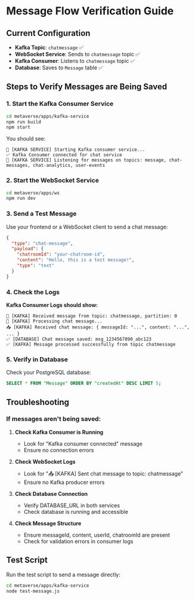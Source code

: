 # Message Flow Verification Guide

## Current Configuration
- **Kafka Topic**: `chatmessage` ✅
- **WebSocket Service**: Sends to `chatmessage` topic ✅  
- **Kafka Consumer**: Listens to `chatmessage` topic ✅
- **Database**: Saves to `Message` table ✅

## Steps to Verify Messages are Being Saved

### 1. Start the Kafka Consumer Service
```bash
cd metaverse/apps/kafka-service
npm run build
npm start
```

You should see:
```
🚀 [KAFKA SERVICE] Starting Kafka consumer service...
✅ Kafka Consumer connected for chat service
📡 [KAFKA SERVICE] Listening for messages on topics: message, chat-messages, chat-analytics, user-events
```

### 2. Start the WebSocket Service
```bash
cd metaverse/apps/ws
npm run dev
```

### 3. Send a Test Message
Use your frontend or a WebSocket client to send a chat message:

```json
{
  "type": "chat-message",
  "payload": {
    "chatroomId": "your-chatroom-id",
    "content": "Hello, this is a test message!",
    "type": "text"
  }
}
```

### 4. Check the Logs

**Kafka Consumer Logs should show:**
```
📨 [KAFKA] Received message from topic: chatmessage, partition: 0
💬 [KAFKA] Processing chat message...
📥 [KAFKA] Received chat message: { messageId: "...", content: "...", ... }
✅ [DATABASE] Chat message saved: msg_1234567890_abc123
✅ [KAFKA] Message processed successfully from topic chatmessage
```

### 5. Verify in Database
Check your PostgreSQL database:
```sql
SELECT * FROM "Message" ORDER BY "createdAt" DESC LIMIT 5;
```

## Troubleshooting

### If messages aren't being saved:

1. **Check Kafka Consumer is Running**
   - Look for "Kafka consumer connected" message
   - Ensure no connection errors

2. **Check WebSocket Logs**
   - Look for "📤 [KAFKA] Sent chat message to topic: chatmessage"
   - Ensure no Kafka producer errors

3. **Check Database Connection**
   - Verify DATABASE_URL in both services
   - Check database is running and accessible

4. **Check Message Structure**
   - Ensure messageId, content, userId, chatroomId are present
   - Check for validation errors in consumer logs

## Test Script
Run the test script to send a message directly:
```bash
cd metaverse/apps/kafka-service
node test-message.js
```